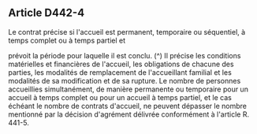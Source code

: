 ## Article D442-4

Le contrat précise si l'accueil est permanent, temporaire ou séquentiel, à temps complet ou à temps partiel et

prévoit la période pour laquelle il est conclu. (^)
Il précise les conditions matérielles et financières de l'accueil, les obligations de chacune des parties, les
modalités de remplacement de l'accueillant familial et les modalités de sa modification et de sa rupture.
Le nombre de personnes accueillies simultanément, de manière permanente ou temporaire pour un accueil
à temps complet ou pour un accueil à temps partiel, et le cas échéant le nombre de contrats d'accueil, ne
peuvent dépasser le nombre mentionné par la décision d'agrément délivrée conformément à l'article R. 441-5.

